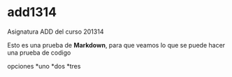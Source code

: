 add1314
=======

Asignatura ADD del curso 201314

Esto es una prueba de **Markdown**, para que veamos lo que se puede hacer
una prueba de codigo

opciones
*uno
*dos
*tres
